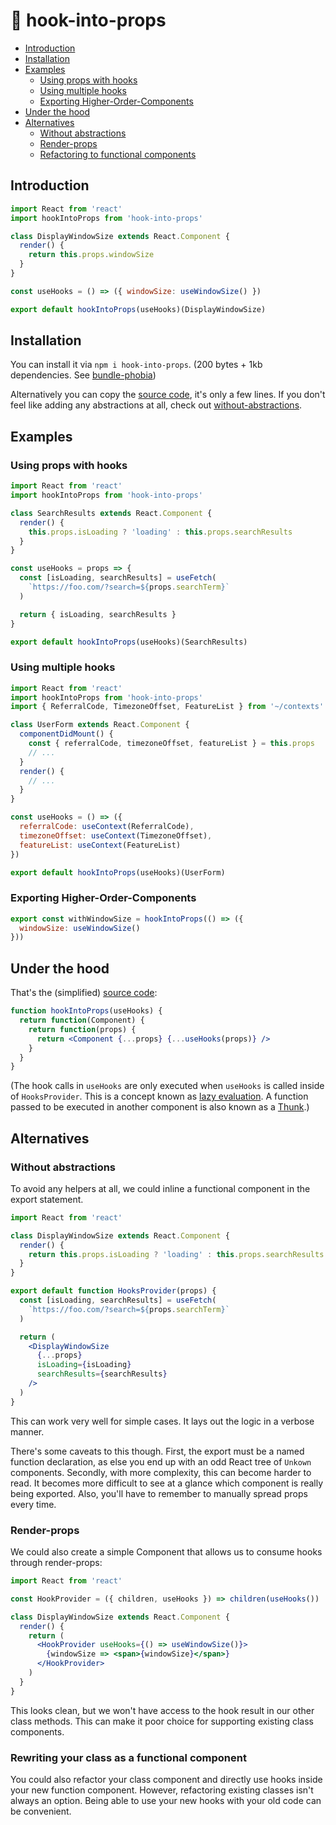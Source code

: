 # 🚢 hook-into-props

- [Introduction](#Introduction)
- [Installation](#Installation)
- [Examples](#Examples)
  - [Using props with hooks](#Using-props-with-hooks)
  - [Using multiple hooks](#Using-multiple-hooks)
  - [Exporting Higher-Order-Components](#Exporting-Higher-Order-Components)
- [Under the hood](#Under-the-hood)
- [Alternatives](#Alternatives)
  - [Without abstractions](#Without-abstractions)
  - [Render-props](#Render-props)
  - [Refactoring to functional components](#Rewriting-your-class-as-a-functional-component)

## Introduction

```jsx
import React from 'react'
import hookIntoProps from 'hook-into-props'

class DisplayWindowSize extends React.Component {
  render() {
    return this.props.windowSize
  }
}

const useHooks = () => ({ windowSize: useWindowSize() })

export default hookIntoProps(useHooks)(DisplayWindowSize)
```

## Installation

You can install it via `npm i hook-into-props`. (200 bytes + 1kb dependencies. See [bundle-phobia](https://bundlephobia.com/result?p=hook-into-props))

Alternatively you can copy the [source code](src/index.js), it's only a few lines. If you don't feel like adding any abstractions at all, check out [without-abstractions](#without-abstractions).

## Examples

### Using props with hooks

```jsx
import React from 'react'
import hookIntoProps from 'hook-into-props'

class SearchResults extends React.Component {
  render() {
    this.props.isLoading ? 'loading' : this.props.searchResults
  }
}

const useHooks = props => {
  const [isLoading, searchResults] = useFetch(
    `https://foo.com/?search=${props.searchTerm}`
  )

  return { isLoading, searchResults }
}

export default hookIntoProps(useHooks)(SearchResults)
```

### Using multiple hooks

```jsx
import React from 'react'
import hookIntoProps from 'hook-into-props'
import { ReferralCode, TimezoneOffset, FeatureList } from '~/contexts'

class UserForm extends React.Component {
  componentDidMount() {
    const { referralCode, timezoneOffset, featureList } = this.props
    // ...
  }
  render() {
    // ...
  }
}

const useHooks = () => ({
  referralCode: useContext(ReferralCode),
  timezoneOffset: useContext(TimezoneOffset),
  featureList: useContext(FeatureList)
})

export default hookIntoProps(useHooks)(UserForm)
```

### Exporting Higher-Order-Components

```jsx
export const withWindowSize = hookIntoProps(() => ({
  windowSize: useWindowSize()
}))
```

## Under the hood

That's the (simplified) [source code](index.js):

```jsx
function hookIntoProps(useHooks) {
  return function(Component) {
    return function(props) {
      return <Component {...props} {...useHooks(props)} />
    }
  }
}
```

(The hook calls in `useHooks` are only executed when `useHooks` is called inside of `HooksProvider`. This is a concept known as [lazy evaluation](https://stackoverflow.com/a/38904906). A function passed to be executed in another component is also known as a [Thunk](https://en.wikipedia.org/wiki/Thunk).)

## Alternatives

### Without abstractions

To avoid any helpers at all, we could inline a functional component in the export statement.

```jsx
import React from 'react'

class DisplayWindowSize extends React.Component {
  render() {
    return this.props.isLoading ? 'loading' : this.props.searchResults
  }
}

export default function HooksProvider(props) {
  const [isLoading, searchResults] = useFetch(
    `https://foo.com/?search=${props.searchTerm}`
  )

  return (
    <DisplayWindowSize
      {...props}
      isLoading={isLoading}
      searchResults={searchResults}
    />
  )
}
```

This can work very well for simple cases. It lays out the logic in a verbose manner.

There's some caveats to this though. First, the export must be a named function declaration, as else you end up with an odd React tree of `Unkown` components. Secondly, with more complexity, this can become harder to read. It becomes more difficult to see at a glance which component is really being exported. Also, you'll have to remember to manually spread props every time.

### Render-props

We could also create a simple Component that allows us to consume hooks through render-props:

```jsx
import React from 'react'

const HookProvider = ({ children, useHooks }) => children(useHooks())

class DisplayWindowSize extends React.Component {
  render() {
    return (
      <HookProvider useHooks={() => useWindowSize()}>
        {windowSize => <span>{windowSize}</span>}
      </HookProvider>
    )
  }
}
```

This looks clean, but we won't have access to the hook result in our other class methods. This can make it poor choice for supporting existing class components.

### Rewriting your class as a functional component

You could also refactor your class component and directly use hooks inside your new function component. However, refactoring existing classes isn't always an option. Being able to use your new hooks with your old code can be convenient.
